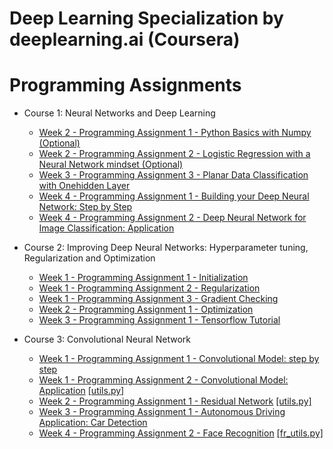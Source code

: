 # Deep Learning Specialization by deeplearning.ai (Coursera)

# Programming Assignments
* Course 1: Neural Networks and Deep Learning

  * [Week 2 - Programming Assignment 1 - Python Basics with Numpy (Optional)](https://github.com/kool7/Deep_Learning_Coursera/blob/master/Neural%20Network%20And%20Deep%20Learning/Python_Basics_With_Numpy_v3a.ipynb)
  * [Week 2 - Programming Assignment 2 - Logistic Regression with a Neural Network mindset (Optional)](https://github.com/kool7/Deep_Learning_Coursera/blob/master/Neural%20Network%20And%20Deep%20Learning/Logistic_Regression_with_a_Neural_Network_mindset_v6a.ipynb)
  * [Week 3 - Programming Assignment 3 - Planar Data Classification with Onehidden Layer](https://github.com/kool7/Deep_Learning_Specialization_Coursera_2020/blob/master/Neural%20Network%20And%20Deep%20Learning/week3/Planar_data_classification_with_onehidden_layer_v6c.ipynb)
  * [Week 4 - Programming Assignment 1 - Building your Deep Neural Network: Step by Step](https://github.com/kool7/Deep_Learning_Coursera/blob/master/Neural%20Network%20And%20Deep%20Learning/Building_your_Deep_Neural_Network_Step_by_Step_v8a.ipynb)
  * [Week 4 - Programming Assignment 2 - Deep Neural Network for Image Classification: Application](https://github.com/kool7/Deep_Learning_Coursera/blob/master/Neural%20Network%20And%20Deep%20Learning/Deep%2BNeural%2BNetwork%2B-%2BApplication%2Bv8.ipynb)

* Course 2: Improving Deep Neural Networks: Hyperparameter tuning, Regularization and Optimization

  * [Week 1 - Programming Assignment 1 - Initialization](https://github.com/kool7/Deep_Learning_Coursera/blob/master/Improving%20Deep%20Neural%20Networks%20Hyperparameter%20tuning%2C%20Regularization%20and%20Optimization/Initialization.ipynb)
  * [Week 1 - Programming Assignment 2 - Regularization](https://github.com/kool7/Deep_Learning_Coursera/blob/master/Improving%20Deep%20Neural%20Networks%20Hyperparameter%20tuning%2C%20Regularization%20and%20Optimization/Regularization_v2a.ipynb)
  * [Week 1 - Programming Assignment 3 - Gradient Checking](https://github.com/kool7/Deep_Learning_Coursera/blob/master/Improving%20Deep%20Neural%20Networks%20Hyperparameter%20tuning%2C%20Regularization%20and%20Optimization/Gradient%2BChecking%2Bv1.ipynb)
  * [Week 2 - Programming Assignment 1 - Optimization](https://github.com/kool7/Deep_Learning_Coursera/blob/master/Improving%20Deep%20Neural%20Networks%20Hyperparameter%20tuning%2C%20Regularization%20and%20Optimization/Optimization_methods_v1b.ipynb)
  * [Week 3 - Programming Assignment 1 - Tensorflow Tutorial](https://github.com/kool7/Deep_Learning_Specialization_Coursera_2020/blob/master/Improving%20Deep%20Neural%20Networks%20Hyperparameter%20tuning%2C%20Regularization%20and%20Optimization/TensorFlow_Tutorial_v3b.ipynb)

* Course 3: Convolutional Neural Network
 
  * [Week 1 - Programming Assignment 1 - Convolutional Model: step by step](https://github.com/kool7/Deep_Learning_Specialization_Coursera_2020/blob/master/Convolutional%20Neural%20Network/Convolution_model_Step_by_Step_v2a.ipynb)
  * [Week 1 - Programming Assignment 2 - Convolutional Model: Application](https://github.com/kool7/Deep_Learning_Specialization_Coursera_2020/blob/master/Convolutional%20Neural%20Network/Convolution_model_Application_v1a.ipynb) [[utils.py]](https://github.com/kool7/Deep_Learning_Specialization_Coursera_2020/blob/master/Convolutional%20Neural%20Network/cnn_utils.py)
  * [Week 2 - Programming Assignment 1 - Residual Network](https://github.com/kool7/Deep_Learning_Specialization_Coursera_2020/blob/master/Convolutional%20Neural%20Network/week2/Residual_Networks_v2a.ipynb) [[utils.py]](https://github.com/kool7/Deep_Learning_Specialization_Coursera_2020/blob/master/Convolutional%20Neural%20Network/week2/resnets_utils.py)
  * [Week 3 - Programming Assignment 1 - Autonomous Driving Application: Car Detection](https://github.com/kool7/Deep_Learning_Specialization_Coursera_2020/blob/master/Convolutional%20Neural%20Network/week3/Autonomous_driving_application_Car_detection_v3a.ipynb)
  * [Week 4 - Programming Assignment 2 - Face Recognition](https://github.com/kool7/Deep_Learning_Specialization_Coursera_2020/blob/master/Convolutional%20Neural%20Network/week4/Face_Recognition_v3a.ipynb) [[fr_utils.py]](https://github.com/kool7/Deep_Learning_Specialization_Coursera_2020/blob/master/Convolutional%20Neural%20Network/week4/fr_utils.py)
